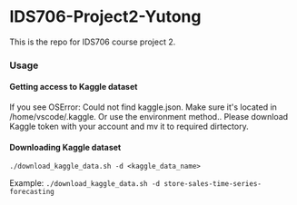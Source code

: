# IDS706-Project2-Yutong
This is the repo for IDS706 course project 2.

### Usage

#### Getting access to Kaggle dataset

If you see OSError: Could not find kaggle.json. Make sure it's located in /home/vscode/.kaggle. Or use the environment method.. Please download Kaggle token with your account and mv it to required dirtectory.

#### Downloading Kaggle dataset

`./download_kaggle_data.sh -d <kaggle_data_name>`

Example: `./download_kaggle_data.sh -d store-sales-time-series-forecasting`
